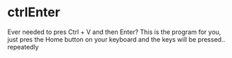 # ctrlEnter
Ever needed to pres Ctrl + V and then Enter?
This is the program for you, just pres the Home button on your keyboard and the keys will be pressed.. repeatedly
